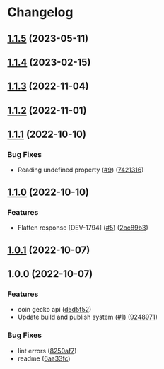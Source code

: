 # Changelog

## [1.1.5](https://github.com/cheqd/market-monitoring/compare/1.1.4...1.1.5) (2023-05-11)

## [1.1.4](https://github.com/cheqd/market-monitoring/compare/1.1.3...1.1.4) (2023-02-15)

## [1.1.3](https://github.com/cheqd/market-monitoring/compare/1.1.2...1.1.3) (2022-11-04)

## [1.1.2](https://github.com/cheqd/market-monitoring/compare/1.1.1...1.1.2) (2022-11-01)

## [1.1.1](https://github.com/cheqd/market-monitoring/compare/1.1.0...1.1.1) (2022-10-10)


### Bug Fixes

* Reading undefined property ([#9](https://github.com/cheqd/market-monitoring/issues/9)) ([7421316](https://github.com/cheqd/market-monitoring/commit/7421316cb52f416d93c784496dc241b8185d293f))

## [1.1.0](https://github.com/cheqd/market-monitoring/compare/1.0.1...1.1.0) (2022-10-10)


### Features

* Flatten response [DEV-1794] ([#5](https://github.com/cheqd/market-monitoring/issues/5)) ([2bc89b3](https://github.com/cheqd/market-monitoring/commit/2bc89b326e456f95ddc3755c206660f61de7a28c))

## [1.0.1](https://github.com/cheqd/market-monitoring/compare/1.0.0...1.0.1) (2022-10-07)

## 1.0.0 (2022-10-07)


### Features

* coin gecko api ([d5d5f52](https://github.com/cheqd/market-monitoring/commit/d5d5f52abd07580b74ccc3da3cd1dbf28913dafc))
* Update build and publish system  ([#1](https://github.com/cheqd/market-monitoring/issues/1)) ([9248971](https://github.com/cheqd/market-monitoring/commit/92489710ccfba9f65e173bc68e962f6ba336b165))


### Bug Fixes

* lint errors ([8250af7](https://github.com/cheqd/market-monitoring/commit/8250af740097186343798b8edb29a53fc84179ce))
* readme ([6aa33fc](https://github.com/cheqd/market-monitoring/commit/6aa33fc0a46d24385e92264990b27e9c5b0d7d6e))
